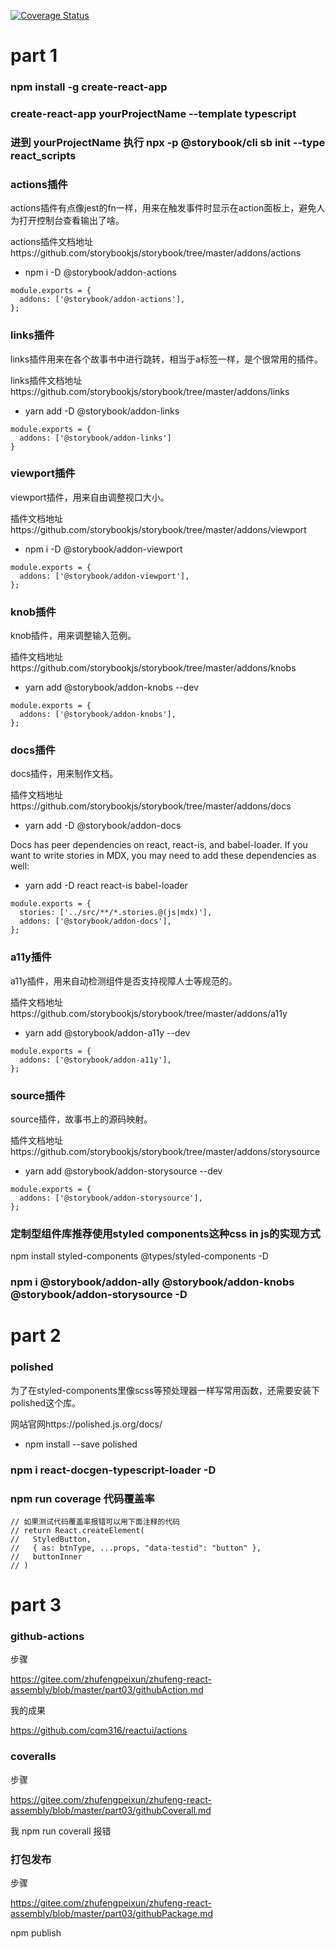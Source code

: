 [![Coverage Status](https://coveralls.io/repos/github/cqm316/reactui/badge.svg?branch=master)](https://coveralls.io/github/cqm316/reactui?branch=master)

# part 1

### npm install -g create-react-app

### create-react-app  yourProjectName --template typescript

### 进到 yourProjectName 执行 npx -p @storybook/cli sb init --type react_scripts

### actions插件

actions插件有点像jest的fn一样，用来在触发事件时显示在action面板上，避免人为打开控制台查看输出了啥。

actions插件文档地址https://github.com/storybookjs/storybook/tree/master/addons/actions

- npm i -D @storybook/addon-actions

```
module.exports = {
  addons: ['@storybook/addon-actions'],
};
```

### links插件

links插件用来在各个故事书中进行跳转，相当于a标签一样，是个很常用的插件。

links插件文档地址https://github.com/storybookjs/storybook/tree/master/addons/links

- yarn add -D @storybook/addon-links

```
module.exports = {
  addons: ['@storybook/addon-links']
}
```

### viewport插件

viewport插件，用来自由调整视口大小。

插件文档地址https://github.com/storybookjs/storybook/tree/master/addons/viewport

- npm i -D @storybook/addon-viewport

```
module.exports = {
  addons: ['@storybook/addon-viewport'],
};
```

### knob插件

knob插件，用来调整输入范例。

插件文档地址https://github.com/storybookjs/storybook/tree/master/addons/knobs

- yarn add @storybook/addon-knobs --dev

```
module.exports = {
  addons: ['@storybook/addon-knobs'],
};
```


### docs插件

docs插件，用来制作文档。

插件文档地址https://github.com/storybookjs/storybook/tree/master/addons/docs

- yarn add -D @storybook/addon-docs

Docs has peer dependencies on react, react-is, and babel-loader. If you want to write stories in MDX, you may need to add these dependencies as well:

- yarn add -D react react-is babel-loader

```
module.exports = {
  stories: ['../src/**/*.stories.@(js|mdx)'],
  addons: ['@storybook/addon-docs'],
};
```


### a11y插件

a11y插件，用来自动检测组件是否支持视障人士等规范的。

插件文档地址https://github.com/storybookjs/storybook/tree/master/addons/a11y

- yarn add @storybook/addon-a11y --dev

```
module.exports = {
  addons: ['@storybook/addon-a11y'],
};
```

### source插件

source插件，故事书上的源码映射。

插件文档地址https://github.com/storybookjs/storybook/tree/master/addons/storysource

- yarn add @storybook/addon-storysource --dev

```
module.exports = {
  addons: ['@storybook/addon-storysource'],
};
```

### 定制型组件库推荐使用styled components这种css in js的实现方式

npm install  styled-components @types/styled-components -D


### npm i @storybook/addon-ally @storybook/addon-knobs @storybook/addon-storysource -D


# part 2

### polished

为了在styled-components里像scss等预处理器一样写常用函数，还需要安装下polished这个库。

网站官网https://polished.js.org/docs/

- npm install --save polished

### npm i react-docgen-typescript-loader -D

### npm run coverage 代码覆盖率

```
// 如果测试代码覆盖率报错可以用下面注释的代码
// return React.createElement(
//   StyledButton,
//   { as: btnType, ...props, "data-testid": "button" },
//   buttonInner
// )
```

# part 3

### github-actions

步骤

https://gitee.com/zhufengpeixun/zhufeng-react-assembly/blob/master/part03/githubAction.md

我的成果

https://github.com/cqm316/reactui/actions


### coveralls

步骤

https://gitee.com/zhufengpeixun/zhufeng-react-assembly/blob/master/part03/githubCoverall.md

我 npm run coverall 报错

### 打包发布

步骤

https://gitee.com/zhufengpeixun/zhufeng-react-assembly/blob/master/part03/githubPackage.md

npm publish
